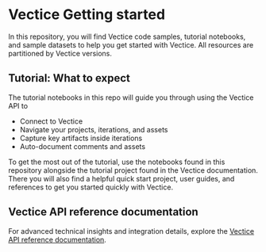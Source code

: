 # Vectice Getting started

In this repository, you will find Vectice code samples, tutorial notebooks, and sample datasets to help you get started with Vectice. All resources are partitioned by Vectice versions.

## Tutorial: What to expect

The tutorial notebooks in this repo will guide you through using the Vectice API to

- Connect to Vectice
- Navigate your projects, iterations, and assets
- Capture key artifacts inside iterations 
- Auto-document comments and assets

To get the most out of the tutorial, use the notebooks found in this repository alongside the tutorial project found in the Vectice documentation. There you will also find a helpful quick start project, user guides, and references to get you started quickly with Vectice.  

## Vectice API reference documentation

For advanced technical insights and integration details, explore the [Vectice API reference documentation](https://api-docs.vectice.com/).